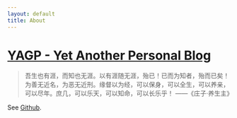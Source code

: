 ```yaml
---
layout: default
title: About
---
```


# [YAGP - Yet Another Personal Blog](https://henyihanwobushi.github.io/)

> 吾生也有涯，而知也无涯。以有涯随无涯，殆已！已而为知者，殆而已矣！为善无近名，为恶无近刑。缘督以为经，可以保身，可以全生，可以养亲，可以尽年。庶几，可以乐天，可以知命，可以长乐乎！
> ——《庄子·养生主》

See [Github](https://github.com/henyihanwobushi).